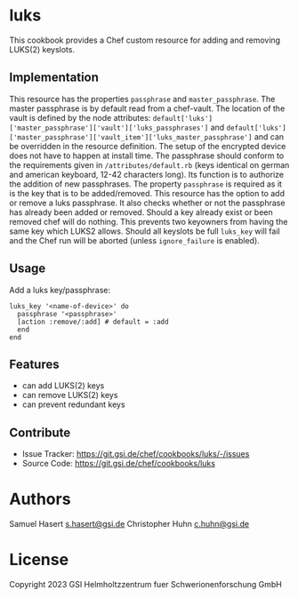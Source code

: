 # luks
This cookbook provides a Chef custom resource for adding and removing LUKS(2) keyslots.

## Implementation
This resource has the properties `passphrase` and `master_passphrase`.
The master passphrase is by default read from a chef-vault.
The location of the vault is defined by the node attributes: `default['luks']['master_passphrase']['vault']['luks_passphrases']` and `default['luks']['master_passphrase']['vault_item']['luks_master_passphrase']` and can be overridden in the resource definition.
The setup of the encrypted device does not have to happen at install time.
The passphrase should conform to the requirements given in `/attributes/default.rb` (keys identical on german and american keyboard, 12-42 characters long).
Its function is to authorize the addition of new passphrases.
The property `passphrase` is required as it is the key that is to be added/removed.
This resource has the option to add or remove a luks passphrase.
It also checks whether or not the passphrase has already been added or removed.
Should a key already exist or been removed chef will do nothing.
This prevents two keyowners from having the same key which LUKS2 allows.
Should all keyslots be full `luks_key` will fail and the Chef run will be aborted (unless `ignore_failure` is enabled).

## Usage
Add a luks key/passphrase:
```
luks_key '<name-of-device>' do
  passphrase '<passphrase>'
  [action :remove/:add] # default = :add
  end
end
```

## Features
- can add LUKS(2) keys
- can remove LUKS(2) keys
- can prevent redundant keys

## Contribute
- Issue Tracker: https://git.gsi.de/chef/cookbooks/luks/-/issues
- Source Code: https://git.gsi.de/chef/cookbooks/luks

# Authors
Samuel Hasert <s.hasert@gsi.de>
Christopher Huhn <c.huhn@gsi.de>

# License
Copyright 2023 GSI Helmholtzzentrum fuer Schwerionenforschung GmbH



